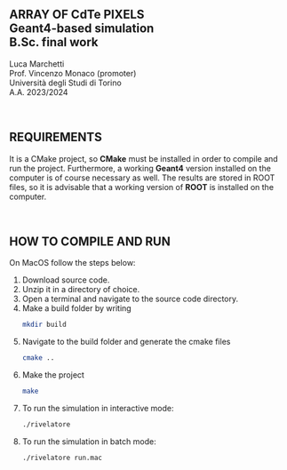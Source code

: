 ## ARRAY OF CdTe PIXELS <br/> Geant4-based simulation <br/> B.Sc. final work
Luca Marchetti <br/> Prof. Vincenzo Monaco (promoter) <br/>  Università degli Studi di Torino <br/> A.A. 2023/2024

<br/>

## REQUIREMENTS
It is a CMake project, so **CMake** must be installed in order to compile and run the project. 
Furthermore, a working **Geant4** version installed on the computer is of course necessary as well. 
The results are stored in ROOT files, so it is advisable that a working version of **ROOT** is 
installed on the computer.

<br/>

## HOW TO COMPILE AND RUN 
On MacOS follow the steps below:
1. Download source code.
2. Unzip it in a directory of choice.
3. Open a terminal and navigate to the source code directory.
4. Make a build folder by writing
   ~~~bash
   mkdir build
   ~~~
5. Navigate to the build folder and generate the cmake files
   ~~~bash
   cmake ..
   ~~~
6. Make the project 
   ~~~bash
   make
   ~~~
7. To run the simulation in interactive mode:
   ~~~bash
   ./rivelatore 
   ~~~
8. To run the simulation in batch mode:
   ~~~bash
   ./rivelatore run.mac
   ~~~
   
